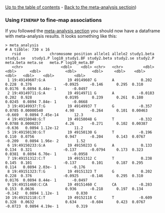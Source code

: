 [Up to the table of contents](README.md) - [Back to the meta-analysis sectioin](meta-analysis.md))

### Using `FINEMAP` to fine-map associations

If you followed the [meta-analysis section](Meta-analysis.md) you should now have a dataframe with meta-analysis results.  It looks something like this:

    > meta_analysis
    # A tibble: 730 x 16
       rsid             chromosome position allele1 allele2 study1.beta study1.se   study1.P log10_study1.BF study2.beta study2.se study2.P meta.beta meta.se   meta.P log10_meta.BF
       <chr>                 <dbl>    <dbl> <chr>   <chr>         <dbl>     <dbl>      <dbl>           <dbl>       <dbl>     <dbl>    <dbl>     <dbl>   <dbl>    <dbl>         <dbl>
     1 19:49149607:G:A          19 49149607 G       A            0.202     0.228  0.376              -0.0925     -0.146      0.295  0.310      0.0176  0.0894 8.44e- 1       -0.0497
     2 19:49149711:G:A          19 49149711 G       A           -0.0183    0.202  0.928               0.0195      0.239      0.261  0.180      0.0245  0.0894 7.84e- 1       -0.0668
     3 19:49149937:T:G          19 49149937 T       G           -0.357     0.0785 0.00000540          4.90       -0.264      0.101  0.00463   -0.669   0.0894 7.45e-14       12.3   
     4 19:49150048:G:T          19 49150048 G       T           -0.332     0.0788 0.0000257           4.26       -0.271      0.102  0.00387   -0.636   0.0894 1.12e-12       11.2   
     5 19:49150130:G:T          19 49150130 G       T           -0.196     0.110  0.0756              0.947      -0.204      0.143  0.0767    -0.209   0.0894 1.96e- 2        1.52  
     6 19:49150233:G:A          19 49150233 G       A            0.133     0.134  0.321              -0.137      -0.0794     0.173  0.323      0.0381  0.0894 6.70e- 1       -0.0958
     7 19:49151312:C:T          19 49151312 C       T            0.238     0.145  0.101              -0.137       0.101      0.187  0.295      0.114   0.0894 2.03e- 1       -0.176 
     8 19:49151323:T:G          19 49151323 T       G            0.202     0.228  0.376              -0.0925     -0.146      0.295  0.310      0.0176  0.0894 8.44e- 1       -0.0497
     9 19:49151460:C:CA         19 49151460 C       CA          -0.283     0.153  0.0636              0.936      -0.218      0.197  0.134     -0.142   0.0894 1.12e- 1        0.830 
    10 19:49152118:C:T          19 49152118 C       T           -0.609     0.328  0.0632              0.634      -0.604      0.423  0.0767    -0.0723  0.0894 4.19e- 1        0.319 
